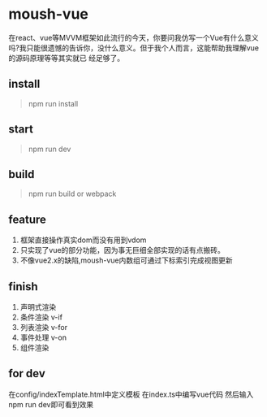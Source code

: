 <!--
 * @Author: 某时橙
 * @Date: 2021-10-13 21:35:58
 * @LastEditTime: 2021-11-30 11:12:49
 * @LastEditors: Please set LastEditors
 * @Description: 请添加介绍
 * @FilePath: \moush-vue-test\README.md
 * 可以输入预定的版权声明、个性签名、空行等
-->
# moush-vue
在react、vue等MVVM框架如此流行的今天，你要问我仿写一个Vue有什么意义吗?我只能很遗憾的告诉你，没什么意义。但于我个人而言，这能帮助我理解vue的源码原理等等其实就已
经足够了。


## install
> npm run install
## start
> npm run dev
## build
> npm run build or webpack


## feature

1. 框架直接操作真实dom而没有用到vdom
2. 只实现了vue的部分功能，因为事无巨细全部实现的话有点搬砖。
3. 不像vue2.x的缺陷,moush-vue内数组可通过下标索引完成视图更新

## finish
1. 声明式渲染
2. 条件渲染 v-if
3. 列表渲染 v-for
4. 事件处理 v-on
5. 组件渲染 


## for dev
在config/indexTemplate.html中定义模板
在index.ts中编写vue代码
然后输入npm run dev即可看到效果
